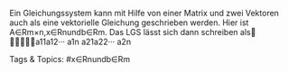 Ein Gleichungssystem kann mit Hilfe von einer Matrix und zwei Vektoren auch als eine vektorielle
Gleichung geschrieben werden. Hier ist A∈Rm×n,x∈Rnundb∈Rm. Das LGS lässt sich dann
schreiben als
a11a12··· a1n
a21a22··· a2n

   Tags & Topics:
   #x∈Rnundb∈Rm